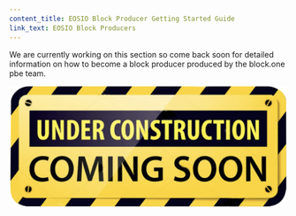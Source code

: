 ```yaml
---
content_title: EOSIO Block Producer Getting Started Guide
link_text: EOSIO Block Producers
---
```


We are currently working on this section so come back soon for detailed information on how to become a block producer produced by the block.one pbe team.

![Under Construction](under-construction.png "Under Construction")

